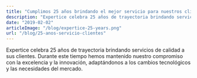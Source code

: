 ```yaml
---
title: "Cumplimos 25 años brindando el mejor servicio para nuestros clientes"
description: "Expertice celebra 25 años de trayectoria brindando servicios de calidad a sus clientes"
date: "2019-02-02"
articleImage: "/blog/expertice-25-years.png"
url: "/blog/25-anos-servicio-clientes"
---
```


Expertice celebra 25 años de trayectoria brindando servicios de calidad a sus clientes. Durante este tiempo hemos mantenido nuestro compromiso con la excelencia y la innovación, adaptándonos a los cambios tecnológicos y las necesidades del mercado.
